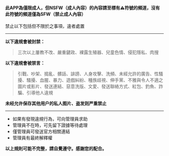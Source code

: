 #### **此APP為僅限成人，但NSFW（成人內容）的內容請至標有⚠️符號的頻道，沒有此符號的頻道僅為SFW（禁止成人內容）**

禁止以下包括但不限於之事項，違者處置

---

**以下違規會被封禁：**

> 三次以上屢教不改、嚴重鍵政、裸露生殖器、兒童色情、侵犯隱私、肉搜

**以下違規會被禁言：**

> 引戰、吵架、搗亂、髒話、誹謗、人身攻擊、洗頻、未經允許的廣告、性騷擾、騷擾、血腥、暴力、遊戲糾紛、種族歧視、伸手黨、不雅與令人不適之圖片或影片、發送連結、惡意洗版、文愛、發送聯絡方式、紅包、釣魚、詐騙、引導他人違規

 **未经允许保存其他用户的私人图片、盗发则严重禁止**

---

* 如果有發現違規行為，可向管理員求助
* 管理員不在時，可先留下證據等待處理
* 僅管理員可發送官方相關連結
* 管理員有最終解釋權

**以上規則可能不完整，請自覺遵守。感謝您的配合。**
